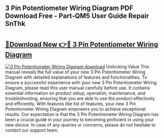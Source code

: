 ## 3 Pin Potentiometer Wiring Diagram PDF Download Free - Part-QM5 User Guide Repair SnThk

# <h2><a href="http://dfnvkoa.blite.top/?on=3+Pin+Potentiometer+Wiring+Diagram">🔗Download New 👉🔴 3 Pin Potentiometer Wiring Diagram</a></h2>

[![3 Pin Potentiometer Wiring Diagram download](https://i.imgur.com/lujVjoI.png)](http://dfnvkoa.blite.top/?on=3+Pin+Potentiometer+Wiring+Diagram)
Unlocking Value This manual reveals the full value of your new 3 Pin Potentiometer Wiring Diagram with detailed explanations of features and functionalities. To ensure a successful experience with your new 3 Pin Potentiometer Wiring Diagram, please read this user manual carefully before use. It contains essential information on product setup, operation, maintenance, and troubleshooting, ensuring that you are able to use the product effectively and efficiently. With features like list of features, your new 3 Pin Potentiometer Wiring Diagram empowers you to achieve exceptional results. Our expectation is that the 3 Pin Potentiometer Wiring Diagram has been a crucial guide in your journey to becoming proficient in using your new device. In case of any queries or concerns, please do not hesitate to contact our support team.

